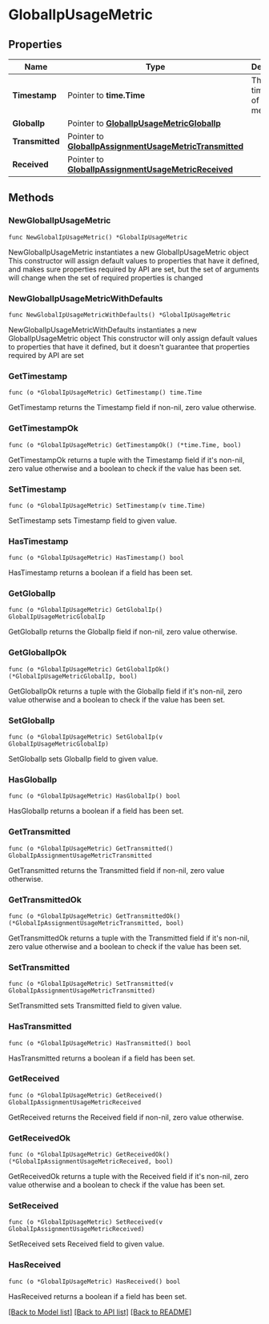 # GlobalIpUsageMetric

## Properties

Name | Type | Description | Notes
------------ | ------------- | ------------- | -------------
**Timestamp** | Pointer to **time.Time** | The timestamp of the metric. | [optional] 
**GlobalIp** | Pointer to [**GlobalIpUsageMetricGlobalIp**](GlobalIpUsageMetricGlobalIp.md) |  | [optional] 
**Transmitted** | Pointer to [**GlobalIpAssignmentUsageMetricTransmitted**](GlobalIpAssignmentUsageMetricTransmitted.md) |  | [optional] 
**Received** | Pointer to [**GlobalIpAssignmentUsageMetricReceived**](GlobalIpAssignmentUsageMetricReceived.md) |  | [optional] 

## Methods

### NewGlobalIpUsageMetric

`func NewGlobalIpUsageMetric() *GlobalIpUsageMetric`

NewGlobalIpUsageMetric instantiates a new GlobalIpUsageMetric object
This constructor will assign default values to properties that have it defined,
and makes sure properties required by API are set, but the set of arguments
will change when the set of required properties is changed

### NewGlobalIpUsageMetricWithDefaults

`func NewGlobalIpUsageMetricWithDefaults() *GlobalIpUsageMetric`

NewGlobalIpUsageMetricWithDefaults instantiates a new GlobalIpUsageMetric object
This constructor will only assign default values to properties that have it defined,
but it doesn't guarantee that properties required by API are set

### GetTimestamp

`func (o *GlobalIpUsageMetric) GetTimestamp() time.Time`

GetTimestamp returns the Timestamp field if non-nil, zero value otherwise.

### GetTimestampOk

`func (o *GlobalIpUsageMetric) GetTimestampOk() (*time.Time, bool)`

GetTimestampOk returns a tuple with the Timestamp field if it's non-nil, zero value otherwise
and a boolean to check if the value has been set.

### SetTimestamp

`func (o *GlobalIpUsageMetric) SetTimestamp(v time.Time)`

SetTimestamp sets Timestamp field to given value.

### HasTimestamp

`func (o *GlobalIpUsageMetric) HasTimestamp() bool`

HasTimestamp returns a boolean if a field has been set.

### GetGlobalIp

`func (o *GlobalIpUsageMetric) GetGlobalIp() GlobalIpUsageMetricGlobalIp`

GetGlobalIp returns the GlobalIp field if non-nil, zero value otherwise.

### GetGlobalIpOk

`func (o *GlobalIpUsageMetric) GetGlobalIpOk() (*GlobalIpUsageMetricGlobalIp, bool)`

GetGlobalIpOk returns a tuple with the GlobalIp field if it's non-nil, zero value otherwise
and a boolean to check if the value has been set.

### SetGlobalIp

`func (o *GlobalIpUsageMetric) SetGlobalIp(v GlobalIpUsageMetricGlobalIp)`

SetGlobalIp sets GlobalIp field to given value.

### HasGlobalIp

`func (o *GlobalIpUsageMetric) HasGlobalIp() bool`

HasGlobalIp returns a boolean if a field has been set.

### GetTransmitted

`func (o *GlobalIpUsageMetric) GetTransmitted() GlobalIpAssignmentUsageMetricTransmitted`

GetTransmitted returns the Transmitted field if non-nil, zero value otherwise.

### GetTransmittedOk

`func (o *GlobalIpUsageMetric) GetTransmittedOk() (*GlobalIpAssignmentUsageMetricTransmitted, bool)`

GetTransmittedOk returns a tuple with the Transmitted field if it's non-nil, zero value otherwise
and a boolean to check if the value has been set.

### SetTransmitted

`func (o *GlobalIpUsageMetric) SetTransmitted(v GlobalIpAssignmentUsageMetricTransmitted)`

SetTransmitted sets Transmitted field to given value.

### HasTransmitted

`func (o *GlobalIpUsageMetric) HasTransmitted() bool`

HasTransmitted returns a boolean if a field has been set.

### GetReceived

`func (o *GlobalIpUsageMetric) GetReceived() GlobalIpAssignmentUsageMetricReceived`

GetReceived returns the Received field if non-nil, zero value otherwise.

### GetReceivedOk

`func (o *GlobalIpUsageMetric) GetReceivedOk() (*GlobalIpAssignmentUsageMetricReceived, bool)`

GetReceivedOk returns a tuple with the Received field if it's non-nil, zero value otherwise
and a boolean to check if the value has been set.

### SetReceived

`func (o *GlobalIpUsageMetric) SetReceived(v GlobalIpAssignmentUsageMetricReceived)`

SetReceived sets Received field to given value.

### HasReceived

`func (o *GlobalIpUsageMetric) HasReceived() bool`

HasReceived returns a boolean if a field has been set.


[[Back to Model list]](../README.md#documentation-for-models) [[Back to API list]](../README.md#documentation-for-api-endpoints) [[Back to README]](../README.md)


